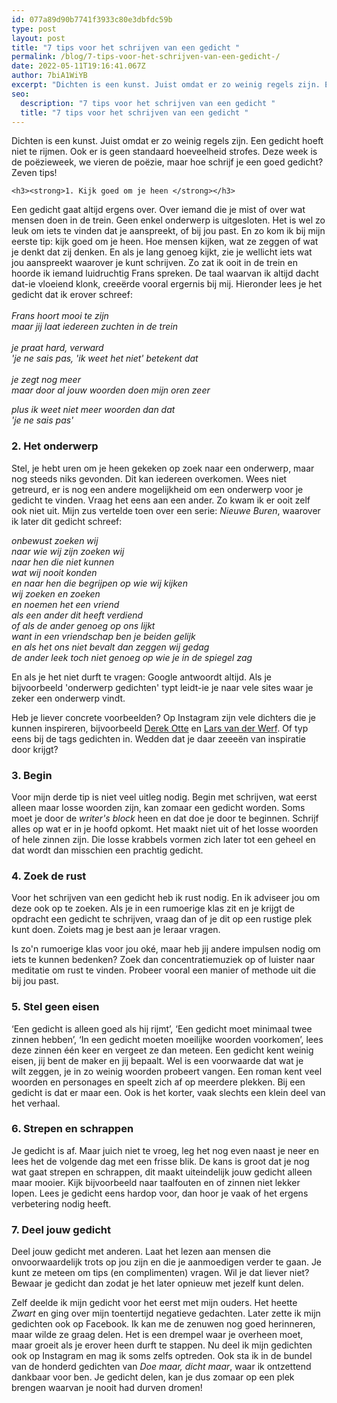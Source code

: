 ```yaml
---
id: 077a89d90b7741f3933c80e3dbfdc59b
type: post
layout: post
title: "7 tips voor het schrijven van een gedicht "
permalink: /blog/7-tips-voor-het-schrijven-van-een-gedicht-/
date: 2022-05-11T19:16:41.067Z
author: 7biA1WiYB
excerpt: "Dichten is een kunst. Juist omdat er zo weinig regels zijn. Een gedicht hoeft niet te rijmen. Ook er is geen standaard hoeveelheid strofes. Deze week is de poëzieweek, we vieren de poëzie, maar hoe schrijf je een goed gedicht? Zeven tips!  "
seo:
  description: "7 tips voor het schrijven van een gedicht "
  title: "7 tips voor het schrijven van een gedicht "
---
```

Dichten is een kunst. Juist omdat er zo weinig regels zijn. Een gedicht hoeft niet te rijmen. Ook er is geen standaard hoeveelheid strofes. Deze week is de poëzieweek, we vieren de poëzie, maar hoe schrijf je een goed gedicht? Zeven tips!  

    <h3><strong>1. Kijk goed om je heen </strong></h3>
<p>Een gedicht gaat altijd ergens over. Over iemand die je mist of over wat mensen doen in de trein. Geen enkel onderwerp is uitgesloten. Het is wel zo leuk om iets te vinden dat je aanspreekt, of bij jou past. En zo kom ik bij mijn eerste tip: kijk goed om je heen. Hoe mensen kijken, wat ze zeggen of wat je denkt dat zij denken. En als je lang genoeg kijkt, zie je wellicht iets wat jou aanspreekt waarover je kunt schrijven. Zo zat ik ooit in de trein en hoorde ik iemand luidruchtig Frans spreken. De taal waarvan ik altijd dacht dat-ie vloeiend klonk, creeërde vooral ergernis bij mij. Hieronder lees je het gedicht dat ik erover schreef:<br><br><em>Frans hoort mooi te zijn<br>maar jij laat iedereen zuchten in de trein<br><br>je praat hard, verward<br>'je ne sais pas, 'ik weet het niet' betekent dat<br><br>je zegt nog meer <br>maar door al jouw woorden doen mijn oren zeer</em></p>
<p><em>plus ik weet niet meer woorden dan dat</em><br><em>'je ne sais pas'</em></p>
<h3>2. Het onderwerp</h3>
<p>Stel, je hebt uren om je heen gekeken op zoek naar een onderwerp, maar nog steeds niks gevonden. Dit kan iedereen overkomen. Wees niet getreurd, er is nog een andere mogelijkheid om een onderwerp voor je gedicht te vinden. Vraag het eens aan een ander. Zo kwam ik er ooit zelf ook niet uit. Mijn zus vertelde toen over een serie: <em>Nieuwe Buren</em>, waarover ik later dit gedicht schreef:</p>
<p><em>onbewust zoeken wij<br>naar wie wij zijn zoeken wij<br>naar hen die niet kunnen<br>wat wij nooit konden<br>en naar hen die begrijpen op wie wij kijken<br>wij zoeken en zoeken<br>en noemen het een vriend<br>als een ander dit heeft verdiend<br>of als de ander genoeg op ons lijkt<br>want in een vriendschap ben je beiden gelijk<br>en als het ons niet bevalt dan zeggen wij gedag<br>de ander leek toch niet genoeg op wie je in de spiegel zag</em></p>
<p>En als je het niet durft te vragen: Google antwoordt altijd. Als je bijvoorbeeld 'onderwerp gedichten' typt leidt-ie je naar vele sites waar je zeker een onderwerp vindt.</p>
<p>Heb je liever concrete voorbeelden? Op Instagram zijn vele dichters die je kunnen inspireren, bijvoorbeeld <a href="https://www.instagram.com/stadsdichter010/?hl=nl" target="_blank">Derek Otte</a> en <a href="https://www.instagram.com/larsvdwerf/?hl=nl" target="_blank">Lars van der Werf</a>. Of typ eens bij de tags gedichten in. Wedden dat je daar zeeeën van inspiratie door krijgt?</p>
<h3><strong>3. Begin</strong></h3>
<p>Voor mijn derde tip is niet veel uitleg nodig. Begin met schrijven, wat eerst alleen maar losse woorden zijn, kan zomaar een gedicht worden. Soms moet je door de <em>writer's block</em> heen en dat doe je door te beginnen. Schrijf alles op wat er in je hoofd opkomt. Het maakt niet uit of het losse woorden of hele zinnen zijn. Die losse krabbels vormen zich later tot een geheel en dat wordt dan misschien een prachtig gedicht. </p>
<h3><strong>4. Zoek de rust</strong></h3>
<p>Voor het schrijven van een gedicht heb ik rust nodig. En ik adviseer jou om deze ook op te zoeken. Als je in een rumoerige klas zit en je krijgt de opdracht een gedicht te schrijven, vraag dan of je dit op een rustige plek kunt doen. Zoiets mag je best aan je leraar vragen.</p>
<p>Is zo'n rumoerige klas voor jou oké, maar heb jij andere impulsen nodig om iets te kunnen bedenken? Zoek dan concentratiemuziek op of luister naar meditatie om rust te vinden. Probeer vooral een manier of methode uit die bij jou past.</p>
<h3><strong>5. Stel geen eisen</strong></h3>
<p>‘Een gedicht is alleen goed als hij rijmt’, ‘Een gedicht moet minimaal twee zinnen hebben’, ‘In een gedicht moeten moeilijke woorden voorkomen’, lees deze zinnen één keer en vergeet ze dan meteen. Een gedicht kent weinig eisen, jij bent de maker en jij bepaalt. Wel is een voorwaarde dat wat je wilt zeggen, je in zo weinig woorden probeert vangen. Een roman kent veel woorden en personages en speelt zich af op meerdere plekken. Bij een gedicht is dat er maar een. Ook is het korter, vaak slechts een klein deel van het verhaal.</p>
<h3><strong>6. Strepen en schrappen</strong></h3>
<p>Je gedicht is af. Maar juich niet te vroeg, leg het nog even naast je neer en lees het de volgende dag met een frisse blik. De kans is groot dat je nog wat gaat strepen en schrappen, dit maakt uiteindelijk jouw gedicht alleen maar mooier. Kijk bijvoorbeeld naar taalfouten en of zinnen niet lekker lopen. Lees je gedicht eens hardop voor, dan hoor je vaak of het ergens verbetering nodig heeft.</p>
<h3><strong>7. Deel jouw gedicht </strong></h3>
<p>Deel jouw gedicht met anderen. Laat het lezen aan mensen die onvoorwaardelijk trots op jou zijn en die je aanmoedigen verder te gaan. Je kunt ze meteen om tips (en complimenten) vragen. Wil je dat liever niet? Bewaar je gedicht dan zodat je het later opnieuw met jezelf kunt delen.</p>
<p>Zelf deelde ik mijn gedicht voor het eerst met mijn ouders. Het heette <em>Zwart</em> en ging over mijn toentertijd negatieve gedachten. Later zette ik mijn gedichten ook op Facebook. Ik kan me de zenuwen nog goed herinneren, maar wilde ze graag delen. Het is een drempel waar je overheen moet, maar groeit als je erover heen durft te stappen. Nu deel ik mijn gedichten ook op Instagram en mag ik soms zelfs optreden. Ook sta ik in de bundel van de honderd gedichten van <em>Doe maar, dicht maar</em>, waar ik ontzettend dankbaar voor ben. Je gedicht delen, kan je dus zomaar op een plek brengen waarvan je nooit had durven dromen! </p>  

